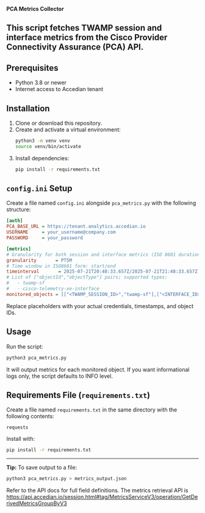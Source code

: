 **PCA Metrics Collector**

This script fetches TWAMP session and interface metrics from the Cisco Provider Connectivity Assurance (PCA) API.
---

## Prerequisites

- Python 3.8 or newer
- Internet access to Accedian tenant

## Installation

1. Clone or download this repository.
2. Create and activate a virtual environment:
   ```bash
   python3 -m venv venv
   source venv/bin/activate
   ```
3. Install dependencies:
   ```bash
   pip install -r requirements.txt
   ```

## `config.ini` Setup

Create a file named `config.ini` alongside `pca_metrics.py` with the following structure:

```ini
[auth]
PCA_BASE_URL = https://tenant.analytics.accedian.io
USERNAME     = your_username@company.com
PASSWORD     = your_password

[metrics]
# Granularity for both session and interface metrics (ISO 8601 duration)
granularity       = PT5M
# Time window in ISO8601 form: start/end
timeinterval       = 2025-07-21T20:48:33.657Z/2025-07-21T21:48:33.657Z
# List of ["objectId","objectType"] pairs; supported types:
#   - twamp-sf
#   - cisco-telemetry-xe-interface
monitored_objects = [["<TWAMP_SESSION_ID>","twamp-sf"],["<INTERFACE_ID>","cisco-telemetry-xe-interface"]]
```

Replace placeholders with your actual credentials, timestamps, and object IDs.

## Usage

Run the script:

```bash
python3 pca_metrics.py
```

It will output metrics for each monitored object. If you want informational logs only, the script defaults to INFO level.

## Requirements File (`requirements.txt`)

Create a file named `requirements.txt` in the same directory with the following contents:

```
requests
```

Install with:

```bash
pip install -r requirements.txt
```

---

**Tip:** To save output to a file:

```bash
python3 pca_metrics.py > metrics_output.json
```

Refer to the API docs for full field definitions.
The metrics retrieval API is https://api.accedian.io/session.html#tag/MetricsServiceV3/operation/GetDerivedMetricsGroupByV3

